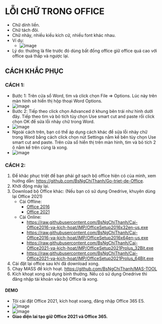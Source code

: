 # LỖI CHỮ TRONG OFFICE #
  - Chữ dính liền.
  - Chữ tách đôi.
  - Chữ nhãy, nhiều kiều kích cữ, nhiều font khác nhau.
  - Ví dụ: 
    - ![image](https://github.com/BsNgChiThanh/Loi-chu-trong-office/assets/82578024/c45f1401-fddf-42a6-819e-6526261c744b)
  - Lý do: thường là file trước đó dùng bất đồng office giữ office quá cao với office quá thấp và ngược lại.

##   CÁCH KHẮC PHỤC ##
###   CÁCH 1: ###

- Bước 1: Trên cửa sổ Word, tìm và click chọn File => Options. Lúc này trên màn hình sẽ hiển thị hộp thoại Word Options.
- ![image](https://github.com/BsNgChiThanh/Loi-chu-trong-office/assets/82578024/b3a9a68d-92ea-4841-bbf6-e3ce7d05b531)
- Bước 2: Tiếp theo click chọn Advanced ở khung bên trái như hình dưới đây. Tiếp theo tìm và bỏ tích tùy chọn Use smart cut and paste rồi click chọn OK để sửa lỗi nhảy chữ trong Word.
- ![image](https://github.com/BsNgChiThanh/Loi-chu-trong-office/assets/82578024/38930868-5558-4156-8ec2-c5c5d4698916)
- Ngoài cách trên, bạn có thể áp dụng cách khác để sửa lỗi nhảy chữ trong Word bằng cách click chọn nút Settings nằm kế bên tùy chọn Use smart cut and paste. Trên cửa sổ hiển thị trên màn hình, tìm và bỏ tích 2 ô nằm kế trên cùng là xong.
- ![image](https://github.com/BsNgChiThanh/Loi-chu-trong-office/assets/82578024/a300d545-fede-461d-b7ca-2f6bdc466f95)

###   CÁCH 2: ###

1. Để khăc phục triệt để bạn phải gở sạch bộ office hiện có của mình, xem hướng dẫn: https://github.com/BsNgChiThanh/Go-triet-de-Office.
2. Khởi động máy lại.
3. Download bộ Office khác: (Nếu bạn có sử dụng Onedrive, khuyên dùng lại Office 2021)
   - Cài Offline:
     - [Office 2016](https://bsthanh-my.sharepoint.com/:u:/g/personal/0914678254_bsthanh_onmicrosoft_com/EWngGMh-zXVEnUgIbGMkGzsBIPUe_tBbXxj8-jz-Nk5B0A?e=eo5iwX)
     - [Office 2021](https://officecdn.microsoft.com/db/492350f6-3a01-4f97-b9c0-c7c6ddf67d60/media/en-us/ProPlus2021Retail.img)
   - Cài Online:
     - https://raw.githubusercontent.com/BsNgChiThanh/Cai-Office2016-va-kich-hoat/IMP/OfficeSetup2016x32en-us.exe
     - https://raw.githubusercontent.com/BsNgChiThanh/Cai-Office2016-va-kich-hoat/IMP/OfficeSetup2016x64en-us.exe
     - https://raw.githubusercontent.com/BsNgChiThanh/Cai-Office2021-va-kich-hoat/IMP/OfficeSetup2021Prolus_32Bit.exe
     - https://raw.githubusercontent.com/BsNgChiThanh/Cai-Office2021-va-kich-hoat/IMP/OfficeSetup2021Prolus_64Bit.exe
4. Cài đặt lại office sau khi đã download xong.
5. Chạy MASS để kích hoạt. https://github.com/BsNgChiThanh/MAS-TOOL
6. Kích khoạt xong sử dụng bình thường. Nếu có sử dụng Onedrive thì đăng nhập tài khoản vào bộ Office là xong.

#### DEMO ####
  - Tôi cài đặt Office 2021, kích hoạt xoang, đăng nhập Office 365 E5.
  - ![image](https://github.com/BsNgChiThanh/Loi-chu-trong-office/assets/82578024/63cba917-e62d-454f-9cc9-b27cae2c67b2)
  - ![image](https://github.com/BsNgChiThanh/Loi-chu-trong-office/assets/82578024/05eefdc8-d809-431a-94d5-572fb47665c6)
  - **Giao diện lai tạo giữ Office 2021 và Office 365.**
